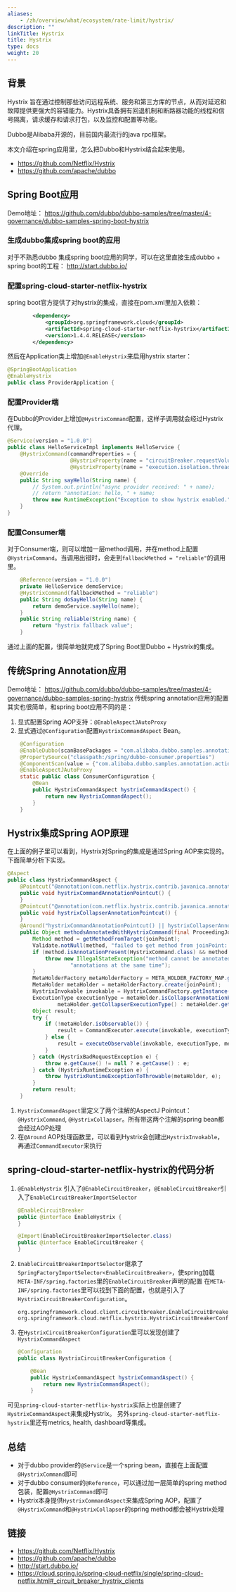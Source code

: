 ```yaml
---
aliases:
    - /zh/overview/what/ecosystem/rate-limit/hystrix/
description: ""
linkTitle: Hystrix
title: Hystrix
type: docs
weight: 20
---
```



## 背景

Hystrix 旨在通过控制那些访问远程系统、服务和第三方库的节点，从而对延迟和故障提供更强大的容错能力。Hystrix具备拥有回退机制和断路器功能的线程和信号隔离，请求缓存和请求打包，以及监控和配置等功能。

Dubbo是Alibaba开源的，目前国内最流行的java rpc框架。

本文介绍在spring应用里，怎么把Dubbo和Hystrix结合起来使用。

- <https://github.com/Netflix/Hystrix>
- <https://github.com/apache/dubbo>

## Spring Boot应用

Demo地址： <https://github.com/dubbo/dubbo-samples/tree/master/4-governance/dubbo-samples-spring-boot-hystrix>

### 生成dubbo集成spring boot的应用

对于不熟悉dubbo 集成spring boot应用的同学，可以在这里直接生成dubbo + spring boot的工程： <http://start.dubbo.io/>

### 配置spring-cloud-starter-netflix-hystrix

spring boot官方提供了对hystrix的集成，直接在pom.xml里加入依赖：

```xml
        <dependency>
            <groupId>org.springframework.cloud</groupId>
            <artifactId>spring-cloud-starter-netflix-hystrix</artifactId>
            <version>1.4.4.RELEASE</version>
        </dependency>
```

然后在Application类上增加`@EnableHystrix`来启用hystrix starter：

```java
@SpringBootApplication
@EnableHystrix
public class ProviderApplication {
```
### 配置Provider端
在Dubbo的Provider上增加`@HystrixCommand`配置，这样子调用就会经过Hystrix代理。
```java
@Service(version = "1.0.0")
public class HelloServiceImpl implements HelloService {
    @HystrixCommand(commandProperties = {
                    @HystrixProperty(name = "circuitBreaker.requestVolumeThreshold", value = "10"),
                    @HystrixProperty(name = "execution.isolation.thread.timeoutInMilliseconds", value = "2000") })
    @Override
    public String sayHello(String name) {
        // System.out.println("async provider received: " + name);
        // return "annotation: hello, " + name;
        throw new RuntimeException("Exception to show hystrix enabled.");
    }
}
```
### 配置Consumer端
对于Consumer端，则可以增加一层method调用，并在method上配置`@HystrixCommand`。当调用出错时，会走到`fallbackMethod = "reliable"`的调用里。
```java
    @Reference(version = "1.0.0")
    private HelloService demoService;
    @HystrixCommand(fallbackMethod = "reliable")
    public String doSayHello(String name) {
        return demoService.sayHello(name);
    }
    public String reliable(String name) {
        return "hystrix fallback value";
    }
```
通过上面的配置，很简单地就完成了Spring Boot里Dubbo + Hystrix的集成。
## 传统Spring Annotation应用
Demo地址： <https://github.com/dubbo/dubbo-samples/tree/master/4-governance/dubbo-samples-spring-hystrix>
传统spring annotation应用的配置其实也很简单，和spring boot应用不同的是：
1. 显式配置Spring AOP支持：`@EnableAspectJAutoProxy`
2. 显式通过`@Configuration`配置`HystrixCommandAspect` Bean。
```java
    @Configuration
    @EnableDubbo(scanBasePackages = "com.alibaba.dubbo.samples.annotation.action")
    @PropertySource("classpath:/spring/dubbo-consumer.properties")
    @ComponentScan(value = {"com.alibaba.dubbo.samples.annotation.action"})
    @EnableAspectJAutoProxy
    static public class ConsumerConfiguration {
        @Bean
        public HystrixCommandAspect hystrixCommandAspect() {
            return new HystrixCommandAspect();
        }
    }
```
## Hystrix集成Spring AOP原理
在上面的例子里可以看到，Hystrix对Spring的集成是通过Spring AOP来实现的。下面简单分析下实现。
```java
@Aspect
public class HystrixCommandAspect {
    @Pointcut("@annotation(com.netflix.hystrix.contrib.javanica.annotation.HystrixCommand)")
    public void hystrixCommandAnnotationPointcut() {
    }
    @Pointcut("@annotation(com.netflix.hystrix.contrib.javanica.annotation.HystrixCollapser)")
    public void hystrixCollapserAnnotationPointcut() {
    }
    @Around("hystrixCommandAnnotationPointcut() || hystrixCollapserAnnotationPointcut()")
    public Object methodsAnnotatedWithHystrixCommand(final ProceedingJoinPoint joinPoint) throws Throwable {
        Method method = getMethodFromTarget(joinPoint);
        Validate.notNull(method, "failed to get method from joinPoint: %s", joinPoint);
        if (method.isAnnotationPresent(HystrixCommand.class) && method.isAnnotationPresent(HystrixCollapser.class)) {
            throw new IllegalStateException("method cannot be annotated with HystrixCommand and HystrixCollapser " +
                    "annotations at the same time");
        }
        MetaHolderFactory metaHolderFactory = META_HOLDER_FACTORY_MAP.get(HystrixPointcutType.of(method));
        MetaHolder metaHolder = metaHolderFactory.create(joinPoint);
        HystrixInvokable invokable = HystrixCommandFactory.getInstance().create(metaHolder);
        ExecutionType executionType = metaHolder.isCollapserAnnotationPresent() ?
                metaHolder.getCollapserExecutionType() : metaHolder.getExecutionType();
        Object result;
        try {
            if (!metaHolder.isObservable()) {
                result = CommandExecutor.execute(invokable, executionType, metaHolder);
            } else {
                result = executeObservable(invokable, executionType, metaHolder);
            }
        } catch (HystrixBadRequestException e) {
            throw e.getCause() != null ? e.getCause() : e;
        } catch (HystrixRuntimeException e) {
            throw hystrixRuntimeExceptionToThrowable(metaHolder, e);
        }
        return result;
    }
```
1. `HystrixCommandAspect`里定义了两个注解的AspectJ Pointcut：`@HystrixCommand`, `@HystrixCollapser`。所有带这两个注解的spring bean都会经过AOP处理
2. 在`@Around` AOP处理函数里，可以看到Hystrix会创建出`HystrixInvokable`，再通过`CommandExecutor`来执行
## spring-cloud-starter-netflix-hystrix的代码分析
1. `@EnableHystrix` 引入了`@EnableCircuitBreaker`，`@EnableCircuitBreaker`引入了`EnableCircuitBreakerImportSelector`
   ```java
   @EnableCircuitBreaker
   public @interface EnableHystrix {
   }
   
   @Import(EnableCircuitBreakerImportSelector.class)
   public @interface EnableCircuitBreaker {
   }
   ```
2. `EnableCircuitBreakerImportSelector`继承了`SpringFactoryImportSelector<EnableCircuitBreaker>`，使spring加载`META-INF/spring.factories`里的`EnableCircuitBreaker`声明的配置
   在`META-INF/spring.factories`里可以找到下面的配置，也就是引入了`HystrixCircuitBreakerConfiguration`。
   ```properties
   org.springframework.cloud.client.circuitbreaker.EnableCircuitBreaker=\
   org.springframework.cloud.netflix.hystrix.HystrixCircuitBreakerConfiguration
   ```
3. 在`HystrixCircuitBreakerConfiguration`里可以发现创建了`HystrixCommandAspect`
   ```java
   @Configuration
   public class HystrixCircuitBreakerConfiguration {
   
       @Bean
       public HystrixCommandAspect hystrixCommandAspect() {
           return new HystrixCommandAspect();
       }
   ```
可见`spring-cloud-starter-netflix-hystrix`实际上也是创建了`HystrixCommandAspect`来集成Hystrix。
另外`spring-cloud-starter-netflix-hystrix`里还有metrics, health, dashboard等集成。
## 总结
- 对于dubbo provider的`@Service`是一个spring bean，直接在上面配置`@HystrixCommand`即可
- 对于dubbo consumer的`@Reference`，可以通过加一层简单的spring method包装，配置`@HystrixCommand`即可
- Hystrix本身提供`HystrixCommandAspect`来集成Spring AOP，配置了`@HystrixCommand`和`@HystrixCollapser`的spring method都会被Hystrix处理
## 链接
- <https://github.com/Netflix/Hystrix>
- <https://github.com/apache/dubbo>
- <http://start.dubbo.io/>
- <https://cloud.spring.io/spring-cloud-netflix/single/spring-cloud-netflix.html#_circuit_breaker_hystrix_clients>